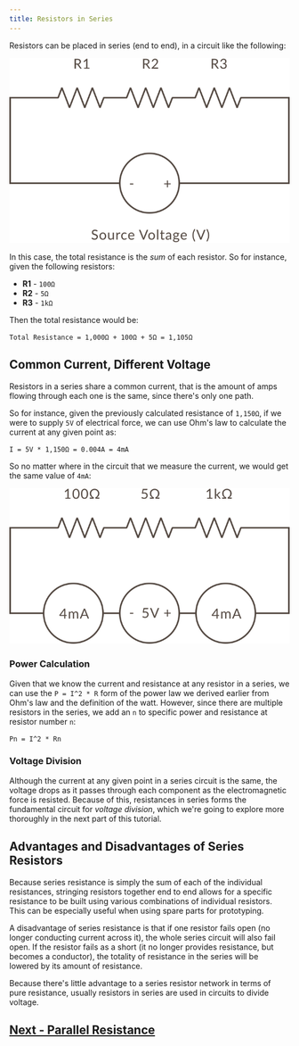 ```yaml
---
title: Resistors in Series
---
```


Resistors can be placed in series (end to end), in a circuit like the following:

![](../Resistors_in_Series.svg)

In this case, the total resistance is the _sum_ of each resistor. So for instance, given the following resistors:

 * **R1** - `100Ω`
 * **R2** - `5Ω`
 * **R3** - `1kΩ`

Then the total resistance would be:

```
Total Resistance = 1,000Ω + 100Ω + 5Ω = 1,105Ω
```

## Common Current, Different Voltage

Resistors in a series share a common current, that is the amount of amps flowing through each one is the same, since there's only one path. 

So for instance, given the previously calculated resistance of `1,150Ω`, if we were to supply `5V` of electrical force, we can use Ohm's law to calculate the current at any given point as:

```
I = 5V * 1,150Ω = 0.004A = 4mA
```

So no matter where in the circuit that we measure the current, we would get the same value of `4mA`:

![](../Common_Current_w_Values.svg)

### Power Calculation

Given that we know the current and resistance at any resistor in a series, we can use the `P = I^2 * R` form of the power law we derived earlier from Ohm's law and the definition of the watt. However, since there are multiple resistors in the series, we add an `n` to specific power and resistance at resistor number `n`:

```
Pn = I^2 * Rn
```

### Voltage Division

Although the current at any given point in a series circuit is the same, the voltage drops as it passes through each component as the electromagnetic force is resisted. Because of this, resistances in series forms the fundamental circuit for _voltage division_, which we're going to explore more thoroughly in the next part of this tutorial.


## Advantages and Disadvantages of Series Resistors

Because series resistance is simply the sum of each of the individual resistances, stringing resistors together end to end allows for a specific resistance to be built using various combinations of individual resistors. This can be especially useful when using spare parts for prototyping.

A disadvantage of series resistance is that if one resistor fails open (no longer conducting current across it), the whole series circuit will also fail open. If the resistor fails as a short (it no longer provides resistance, but becomes a conductor), the totality of resistance in the series will be lowered by its amount of resistance.

Because there's little advantage to a series resistor network in terms of pure resistance, usually resistors in series are used in circuits to divide voltage.


## [Next - Parallel Resistance](../Parallel_Resistance)

<br/>